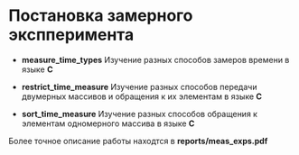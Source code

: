 # Постановка замерного экспперимента

- __measure\_time\_types__
    Изучение разных способов замеров времени в языке __С__

- __restrict\_time\_measure__
    Изучение разных способов передачи двумерных массивов и обращения к их элементам в языке __С__

- __sort\_time\_measure__
    Изучение разных способов обращения к элементам одномерного массива в языке __С__

Более точное описание работы находтся в __reports/meas_exps.pdf__